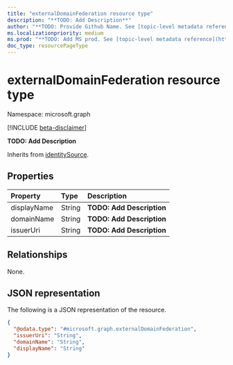 ```yaml
---
title: "externalDomainFederation resource type"
description: "**TODO: Add Description**"
author: "**TODO: Provide Github Name. See [topic-level metadata reference](https://msgo.azurewebsites.net/add/document/guidelines/metadata.html#topic-level-metadata)**"
ms.localizationpriority: medium
ms.prod: "**TODO: Add MS prod. See [topic-level metadata reference](https://msgo.azurewebsites.net/add/document/guidelines/metadata.html#topic-level-metadata)**"
doc_type: resourcePageType
---
```


# externalDomainFederation resource type

Namespace: microsoft.graph

[!INCLUDE [beta-disclaimer](../../includes/beta-disclaimer.md)]

**TODO: Add Description**


Inherits from [identitySource](../resources/identitysource.md).

## Properties
|Property|Type|Description|
|:---|:---|:---|
|displayName|String|**TODO: Add Description**|
|domainName|String|**TODO: Add Description**|
|issuerUri|String|**TODO: Add Description**|

## Relationships
None.

## JSON representation
The following is a JSON representation of the resource.
<!-- {
  "blockType": "resource",
  "@odata.type": "microsoft.graph.externalDomainFederation"
}
-->
``` json
{
  "@odata.type": "#microsoft.graph.externalDomainFederation",
  "issuerUri": "String",
  "domainName": "String",
  "displayName": "String"
}
```

